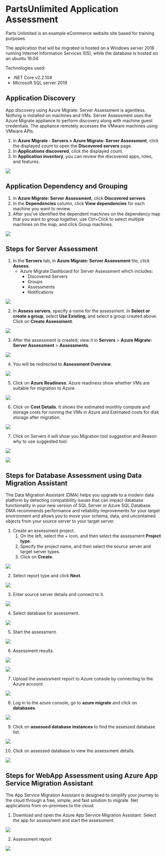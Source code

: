 # PartsUnlimited Application Assessment
Parts Unlimited is an example eCommerce website site based for training purposes.

The application that will be migrated is hosted on a Windows server 2016 running Internet Information Services (IIS), while the database is hosted on an ubuntu 16.04

Technologies used:
 - .NET Core v2.2.104
 - Microsoft SQL server 2019

## Application Discovery
App discovery using Azure Migrate: Server Assessment is agentless. Nothing is installed on machines and VMs. Server Assessment uses the Azure Migrate appliance to perform discovery along with machine guest credentials. The appliance remotely accesses the VMware machines using VMware APIs.

1. In **Azure Migrate - Servers > Azure Migrate: Server Assessment**, click the displayed count to open the **Discovered servers** page.
2. In **Applications discovered**, click the displayed count.
3. In **Application inventory**, you can review the discovered apps, roles, and features.

<kbd>
  <img src="https://github.com/Click2Cloud/Azure-Migrate/blob/master/images/partsunlimited/Application%20Discovery%20for%20Partsunlimited.png?raw=true">
</kbd></p>

## Application Dependency and Grouping

1. In **Azure Migrate: Server Assessment**, click **Discovered servers**.
2. In the **Dependencies** column, click **View dependencies** for each machine you want to review.
3. After you've identified the dependent machines on the dependency map that you want to group together, use Ctrl+Click to select multiple machines on the map, and click Group machines.

<kbd>
  <img src="https://github.com/Click2Cloud/Azure-Migrate/blob/master/images/partsunlimited/Application%20Dependency%20for%20PartsUnlimited.png?raw=true">
</kbd></p>

## Steps for Server Assessment
1. In the **Servers** tab, in **Azure Migrate: Server Assessment** tile, click **Assess**.
    - Azure Migrate Dashboard for Server Assessment which includes:
        - Discovered Servers
        - Groups
        - Assessments
        - Notifications

<kbd>
  <img src="https://github.com/Click2Cloud/Azure-Migrate/blob/master/images/partsunlimited/server-assessment-1.png?raw=true">
</kbd></p>

2. In **Assess servers**, specify a name for the assessment. In **Select or create a group**, select **Use Existing**, and select a group created above. Click on **Create Assessment**.

<kbd>
  <img src="https://github.com/Click2Cloud/Azure-Migrate/blob/master/images/partsunlimited/server-assessment-2.png?raw=true">
</kbd></p>

3. After the assessment is created, view it in **Servers** > **Azure Migrate: Server Assessment** > **Assessments**.

<kbd>
  <img src="https://github.com/Click2Cloud/Azure-Migrate/blob/master/images/partsunlimited/server-assessment-3.png?raw=true">
</kbd></p>

4. You will be redirected to **Assessment Overview**.

<kbd>
  <img src="https://github.com/Click2Cloud/Azure-Migrate/blob/master/images/partsunlimited/server-assessment-4.png?raw=true">
</kbd></p>

5. Click on **Azure Readiness**.
Azure readiness show whether VMs are suitable for migration to Azure.

<kbd>
  <img src="https://github.com/Click2Cloud/Azure-Migrate/blob/master/images/partsunlimited/server-assessment-5.png?raw=true">
</kbd></p>

6. Click on **Cost Details**.
It shows the estimated monthly compute and storage costs for running the VMs in Azure and Estimated costs for disk storage after migration.

<kbd>
  <img src="https://github.com/Click2Cloud/Azure-Migrate/blob/master/images/partsunlimited/server-assessment-6.png?raw=true">
</kbd></p>

7. Click on Servers it will show you Migration tool suggestion and Reason why to use suggested tool.

<kbd>
  <img src="https://github.com/Click2Cloud/Azure-Migrate/blob/master/images/partsunlimited/server-assessment-7a.png?raw=true">
</kbd></p>

<kbd>
  <img src="https://github.com/Click2Cloud/Azure-Migrate/blob/master/images/partsunlimited/server-assessment-7b.png?raw=true">
</kbd></p>

## Steps for Database Assessment using Data Migration Assistant

The Data Migration Assistant (DMA) helps you upgrade to a modern data platform by detecting compatibility issues that can impact database functionality in your new version of SQL Server or Azure SQL Database. DMA recommends performance and reliability improvements for your target environment and allows you to move your schema, data, and uncontained objects from your source server to your target server.

1. Create an assessment project.
   1.  On the left, select the + icon, and then select the assessment **Project type**.
   2. Specify the project name, and then select the source server and target server types.
   3. Click on **Create**.

<kbd>
  <img src="https://github.com/Click2Cloud/Azure-Migrate/blob/master/images/partsunlimited/database-assessment-1.png?raw=true">
</kbd></p>

2. Select report type and click **Next**.

<kbd>
  <img src="https://github.com/Click2Cloud/Azure-Migrate/blob/master/images/partsunlimited/database-assessment-2.png?raw=true">
</kbd></p>

3. Enter source server details and connect to it.

<kbd>
  <img src="https://github.com/Click2Cloud/Azure-Migrate/blob/master/images/partsunlimited/database-assessment-3.png?raw=true">
</kbd></p>

4. Select database for assessment.

<kbd>
  <img src="https://github.com/Click2Cloud/Azure-Migrate/blob/master/images/partsunlimited/database-assessment-4.png?raw=true">
</kbd></p>

5. Start the assessment.

<kbd>
  <img src="https://github.com/Click2Cloud/Azure-Migrate/blob/master/images/partsunlimited/database-assessment-5.png?raw=true">
</kbd></p>

6. Assessment results.

<kbd>
  <img src="https://github.com/Click2Cloud/Azure-Migrate/blob/master/images/partsunlimited/database-assessment-6a.png?raw=true">
</kbd></p>

<kbd>
  <img src="https://github.com/Click2Cloud/Azure-Migrate/blob/master/images/partsunlimited/database-assessment-6b.png?raw=true">
</kbd></p>

7. Upload the assessment report to Azure console by connecting to the Azure account.

<kbd>
  <img src="https://github.com/Click2Cloud/Azure-Migrate/blob/master/images/partsunlimited/database-assessment-7.png?raw=true">
</kbd></p>

8. Log in to the azure console, go to **azure migrate** and click on **databases**.

<kbd>
  <img src="https://github.com/Click2Cloud/Azure-Migrate/blob/master/images/partsunlimited/database-assessment-8.png?raw=true">
</kbd></p>

9. Click on **assessed database instances** to find the assessed database list.

<kbd>
  <img src="https://github.com/Click2Cloud/Azure-Migrate/blob/master/images/partsunlimited/database-assessment-9.png?raw=true">
</kbd></p>

10. Click on assessed database to view the assessment details.

<kbd>
  <img src="https://github.com/Click2Cloud/Azure-Migrate/blob/master/images/partsunlimited/database-assessment-10.png?raw=true">
</kbd></p>

## Steps for WebApp Assessment using Azure App Service Migration Assistant

The App Service Migration Assistant is designed to simplify your journey to the cloud through a free, simple, and fast solution to migrate .Net applications from on-premises to the cloud.

1. Download and open the Azure App Service Migration Assistant. Select the app for assessment and start the assessment.

<kbd>
  <img src="https://github.com/Click2Cloud/Azure-Migrate/blob/master/images/partsunlimited/app-assessment-1.png?raw=true">
</kbd></p>

2. Assessment report

<kbd>
  <img src="https://github.com/Click2Cloud/Azure-Migrate/blob/master/images/partsunlimited/app-assessment-2.png?raw=true">
</kbd></p>
